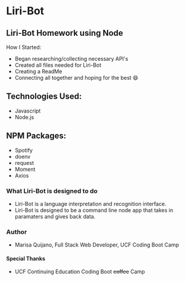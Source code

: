 # Liri-Bot

## Liri-Bot Homework using Node

How I Started:

* Began researching/collecting necessary  API's 
* Created all files needed for Liri-Bot
* Creating a ReadMe
* Connecting all together and hoping for the best :smile: 

## Technologies Used:

* Javascript
* Node.js

## NPM Packages:

* Spotify
* doenv
* request 
* Moment
* Axios

### What Liri-Bot is designed to do

* Liri-Bot is a language interpretation and recognition interface.
* Liri-Bot is designed to be a command line node app that takes in paramaters and gives back data.

### Author

* Marisa Quijano, Full Stack Web Developer, UCF Coding Boot Camp

#### Special Thanks

* UCF Continuing Education Coding Boot ~~coffee~~ Camp



